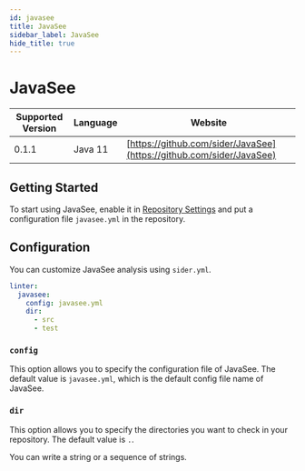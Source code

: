 ```yaml
---
id: javasee
title: JavaSee
sidebar_label: JavaSee
hide_title: true
---
```


# JavaSee

| Supported Version | Language | Website |
| ----------------- | -------- | -------- |
| 0.1.1 | Java 11 | [https://github.com/sider/JavaSee](https://github.com/sider/JavaSee) |

## Getting Started

To start using JavaSee, enable it in [Repository Settings](../../getting-started/repository-settings.md) and put a configuration file `javasee.yml` in the repository.

## Configuration

You can customize JavaSee analysis using `sider.yml`.

```yaml
linter:
  javasee:
    config: javasee.yml
    dir:
      - src
      - test
```

### `config`

This option allows you to specify the configuration file of JavaSee.
The default value is `javasee.yml`, which is the default config file name of JavaSee.

### `dir`

This option allows you to specify the directories you want to check in your repository.
The default value is `.`.

You can write a string or a sequence of strings.

